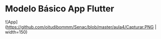 # Modelo Básico App Flutter

![App](https://github.com/oitudibommm/Senac/blob/master/aula4/Capturar.PNG | width=150)
